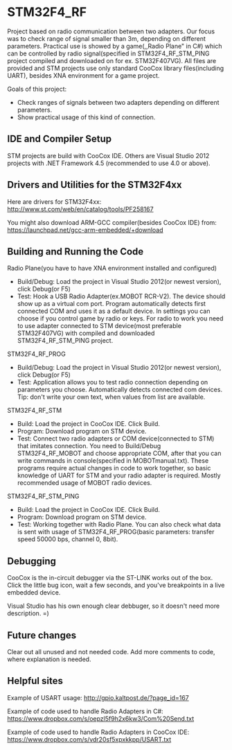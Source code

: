 STM32F4_RF
=================

Project based on radio communication between two adapters. 
Our focus was to check range of signal smaller than 3m, depending on different parameters.
Practical use is showed by a game(,,Radio Plane" in C#) which can be controlled by radio signal(specified in STM32F4_RF_STM_PING project compiled and downloaded on for ex. STM32F407VG).
All files are provided and STM projects use only standard CooCox library files(including UART), besides XNA environment for a game project.

Goals of this project:
* Check ranges of signals between two adapters depending on different parameters.
* Show practical usage of this kind of connection.

IDE and Compiler Setup
----------------------

STM projects are build with CooCox IDE. Others are Visual Studio 2012 projects with .NET Framework 4.5 (recommended to use 4.0 or above).

Drivers and Utilities for the STM32F4xx
---------------------------------------

Here are drivers for STM32F4xx: http://www.st.com/web/en/catalog/tools/PF258167

You might also download ARM-GCC compiler(besides CooCox IDE) from: https://launchpad.net/gcc-arm-embedded/+download

Building and Running the Code
-----------------------------

Radio Plane(you have to have XNA environment installed and configured)
* Build/Debug: Load the project in Visual Studio 2012(or newest version), click Debug(or F5)
* Test: Hook a USB Radio Adapter(ex.MOBOT RCR-V2). The device should show up as a virtual com port. Program automatically detects first connected COM and uses it as a default device. In settings you can choose if you control game by radio or keys. For radio to work you need to use adapter connected to STM device(most preferable STM32F407VG) with compiled and downloaded STM32F4_RF_STM_PING project.

STM32F4_RF_PROG
* Build/Debug: Load the project in Visual Studio 2012(or newest version), click Debug(or F5)
* Test: Application allows you to test radio connection depending on parameters you choose. Automatically detects connected com devices. Tip: don't write your own text, when values from list are available.

STM32F4_RF_STM
* Build: Load the project in CooCox IDE. Click Build.
* Program: Download program on STM device.
* Test: Connect two radio adapters or COM device(connected to STM) that imitates connection. You need to Build/Debug STM32F4_RF_MOBOT and choose appropriate COM, after that you can write commands in console(specified in MOBOTmanual.txt). These programs require actual changes in code to work together, so basic knowledge of UART for STM and your radio adapter is required. Mostly recommended usage of MOBOT radio devices.

STM32F4_RF_STM_PING
* Build: Load the project in CooCox IDE. Click Build.
* Program: Download program on STM device.
* Test: Working together with Radio Plane. You can also check what data is sent with usage of STM32F4_RF_PROG(basic parameters: transfer speed 50000 bps, channel 0, 8bit).

Debugging
---------
CooCox is the in-circuit debugger via the ST-LINK works out of the box.  Click the little bug icon, wait a few seconds, and you've breakpoints in a live embedded device. 

Visual Studio has his own enough clear debbuger, so it doesn't need more description. =)

Future changes
--------------
Clear out all unused and not needed code. Add more comments to code, where explanation is needed. 


Helpful sites
-------------
Example of USART usage: http://gpio.kaltpost.de/?page_id=167

Example of code used to handle Radio Adapters in C#: https://www.dropbox.com/s/oepzl5f9h2x6kw3/Com%20Send.txt

Example of code used to handle Radio Adapters in CooCox IDE: https://www.dropbox.com/s/vdr20sf5xpxkkpp/USART.txt